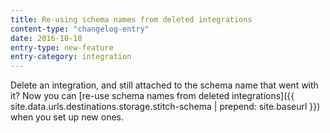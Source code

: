 ```yaml
---
title: Re-using schema names from deleted integrations
content-type: "changelog-entry"
date: 2016-10-18
entry-type: new-feature
entry-category: integration
---
```


Delete an integration, and still attached to the schema name that went with it? Now you can [re-use schema names from deleted integrations]({{ site.data.urls.destinations.storage.stitch-schema | prepend: site.baseurl }}) when you set up new ones.